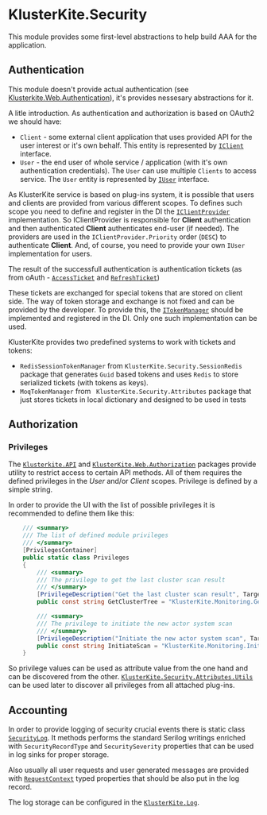 # KlusterKite.Security

This module provides some first-level abstractions to help build AAA for the application.

## Authentication

This module doesn't provide actual authentication (see [Klusterkite.Web.Authentication](../Klusterkite.Web/Readme.md#Authentication)), it's provides nessesary abstractions for it.

A litle introduction. As authentication and authorization is based on OAuth2 we should have:
* `Client` - some external client application that uses provided API for the user interest or it's own behalf. This entity is represented by [`IClient`](../Docs/Doxygen/html/interface_kluster_kite_1_1_security_1_1_attributes_1_1_i_client.html) interface.
* `User` - the end user of whole service / application (with it's own authentication credentials). The `User` can use multiple `Clients` to access service. The `User` entity is represented by [`IUser`](../Docs/Doxygen/html/interface_kluster_kite_1_1_security_1_1_attributes_1_1_i_user.html) interface.

As KlusterKite service is based on plug-ins system, it is possible that users and clients are provided from various different scopes.
To defines such scope you need to define and register in the DI the [`IClientProvider`](../Docs/Doxygen/html/interface_kluster_kite_1_1_security_1_1_attributes_1_1_i_client.html) implementation. So IClientProvider is responsible for **Client** authentication and then authenticated **Client** authenticates end-user (if needed). The providers are used in the `IClientProvider.Priority` order (`DESC`) to authenticate **Client**. And, of course, you need to provide your own `IUser` implementation for users.

The result of the successfull authentication is authentication tickets (as from oAuth - [`AccessTicket`](../Docs/Doxygen/html/class_kluster_kite_1_1_security_1_1_attributes_1_1_access_ticket.html) and [`RefreshTicket`](../Docs/Doxygen/html/class_kluster_kite_1_1_security_1_1_attributes_1_1_refresh_ticket.html))

These tickets are exchanged for special tokens that are stored on client side. The way of token storage and exchange is not fixed and can be provided by the developer. To provide this, the [`ITokenManager`](../Docs/Doxygen/html/interface_kluster_kite_1_1_security_1_1_attributes_1_1_i_token_manager.html) should be implemented and registered in the DI. Only one such implementation can be used.

KlusterKite provides two predefined systems to work with tickets and tokens:
* `RedisSessionTokenManager` from `KlusterKite.Security.SessionRedis` package that generates `Guid` based tokens and uses `Redis` to store serialized tickets (with tokens as keys).
* `MoqTokenManager` from ` KlusterKite.Security.Attributes` package that just stores tickets in local dictionary and designed to be used in tests

## Authorization

### Privileges
The [`Klusterkite.API`](../Klusterkite.API/Readme.md) and [`KlusterKite.Web.Authorization`](../Klusterkite.Web/Readme.md#Authorization) packages provide utility to restrict access to certain API methods. All of them requires the defined privileges in the *User* and/or *Client* scopes. Privilege is defined by a simple string.

In order to provide the UI with the list of possible privileges it is recommended to define them like this:
```csharp
    /// <summary>
    /// The list of defined module privileges
    /// </summary>
    [PrivilegesContainer]
    public static class Privileges
    {
        /// <summary>
        /// The privilege to get the last cluster scan result
        /// </summary>
        [PrivilegeDescription("Get the last cluster scan result", Target = EnPrivilegeTarget.User)]
        public const string GetClusterTree = "KlusterKite.Monitoring.GetClusterTree";

        /// <summary>
        /// The privilege to initiate the new actor system scan
        /// </summary>
        [PrivilegeDescription("Initiate the new actor system scan", Target = EnPrivilegeTarget.User)]
        public const string InitiateScan = "KlusterKite.Monitoring.InitiateScan";
    }
```

So privilege values can be used as attribute value from the one hand and can be discovered from the other. [`KlusterKite.Security.Attributes.Utils`](../Docs/Doxygen/html/class_kluster_kite_1_1_security_1_1_attributes_1_1_utils.html) can be used later to discover all privileges from all attached plug-ins.

## Accounting

In order to provide logging of security crucial events there is static class [`SecurityLog`](../Docs/Doxygen/html/class_kluster_kite_1_1_security_1_1_client_1_1_security_log.html). It methods performs the standard Serilog writings enriched with `SecurityRecordType` and `SecuritySeverity` properties that can be used in log sinks for proper storage.

Also usually all user requests and user generated messages are provided with [`RequestContext`](../Docs/Doxygen/html/class_kluster_kite_1_1_security_1_1_attributes_1_1_request_context.html) typed properties that should be also put in the log record.

The log storage can be configured in the [`KlusterKite.Log`](../KlusterKite.Log/Readme.md).
